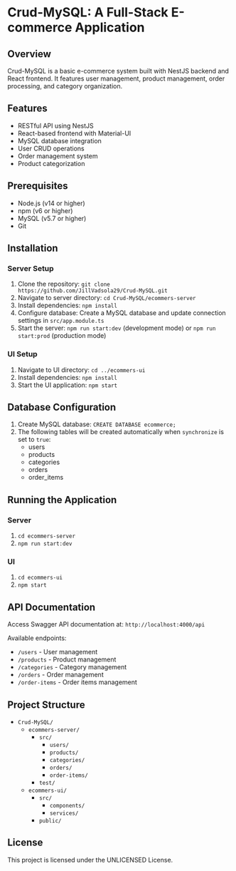 # Crud-MySQL: A Full-Stack E-commerce Application

## Overview

Crud-MySQL is a basic e-commerce system built with NestJS backend and React frontend. It features user management, product management, order processing, and category organization.

## Features

* RESTful API using NestJS
* React-based frontend with Material-UI
* MySQL database integration
* User CRUD operations
* Order management system
* Product categorization

## Prerequisites

* Node.js (v14 or higher)
* npm (v6 or higher)
* MySQL (v5.7 or higher)
* Git

## Installation

### Server Setup

1. Clone the repository: `git clone https://github.com/JillVadsola29/Crud-MySQL.git`
2. Navigate to server directory: `cd Crud-MySQL/ecommers-server`
3. Install dependencies: `npm install`
4. Configure database: Create a MySQL database and update connection settings in `src/app.module.ts`
5. Start the server: `npm run start:dev` (development mode) or `npm run start:prod` (production mode)

### UI Setup

1. Navigate to UI directory: `cd ../ecommers-ui`
2. Install dependencies: `npm install`
3. Start the UI application: `npm start`

## Database Configuration

1. Create MySQL database: `CREATE DATABASE ecommerce;`
2. The following tables will be created automatically when `synchronize` is set to `true`:
	* users
	* products
	* categories
	* orders
	* order_items

## Running the Application

### Server

1. `cd ecommers-server`
2. `npm run start:dev`

### UI

1. `cd ecommers-ui`
2. `npm start`

## API Documentation

Access Swagger API documentation at: `http://localhost:4000/api`

Available endpoints:

* `/users` - User management
* `/products` - Product management
* `/categories` - Category management
* `/orders` - Order management
* `/order-items` - Order items management

## Project Structure

* `Crud-MySQL/`
	+ `ecommers-server/`
		- `src/`
			- `users/`
			- `products/`
			- `categories/`
			- `orders/`
			- `order-items/`
		- `test/`
	+ `ecommers-ui/`
		- `src/`
			- `components/`
			- `services/`
		- `public/`

## License

This project is licensed under the UNLICENSED License.
